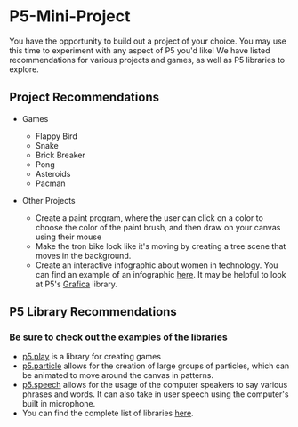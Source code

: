 # P5-Mini-Project
You have the opportunity to build out a project of your choice. You may use this time to experiment with any aspect of P5 you'd like! We have listed recommendations for various projects and games, as well as P5 libraries to explore. 
## Project Recommendations 

* Games
  * Flappy Bird
  * Snake
  * Brick Breaker
  * Pong
  * Asteroids
  * Pacman

* Other Projects
  * Create a paint program, where the user can click on a color to choose the color of the paint brush, and then draw on your canvas using their mouse
  * Make the tron bike look like it's moving by creating a tree scene that moves in the background. 
  * Create an interactive infographic about women in technology. You can find an example of an infographic <a href="https://media.licdn.com/mpr/mpr/AAEAAQAAAAAAAAY0AAAAJGQwN2ZmNGFlLWZkODItNGNhZC1iNmYxLTg4OGNmMWI3NjBmNQ.jpg"> here</a>. It may be helpful to look at P5's <a href="https://github.com/jagracar/grafica.js"> Grafica</a> library.
  
  
  
## P5 Library Recommendations 

### Be sure to check out the examples of the libraries 
* <a href="http://p5play.molleindustria.org/">p5.play</a> is a library for creating games
* <a href="https://github.com/bobcgausa/cook-js">p5.particle</a> allows for the creation of large groups of particles, which can be animated to move around the canvas in patterns. 
* <a href="http://ability.nyu.edu/p5.js-speech/">p5.speech</a> allows for the usage of the computer speakers to say various phrases and words. It can also take in user speech using the computer's built in microphone.
* You can find the complete list of libraries <a href="https://p5js.org/libraries/">here</a>.
